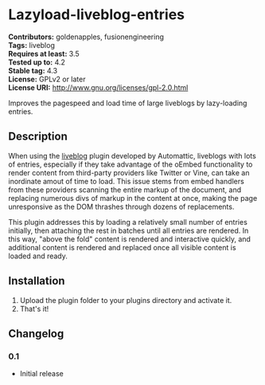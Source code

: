 # Lazyload-liveblog-entries #
**Contributors:** goldenapples, fusionengineering  
**Tags:** liveblog  
**Requires at least:** 3.5  
**Tested up to:** 4.2  
**Stable tag:** 4.3  
**License:** GPLv2 or later  
**License URI:** http://www.gnu.org/licenses/gpl-2.0.html  

Improves the pagespeed and load time of large liveblogs by lazy-loading entries.

## Description ##

When using the [liveblog](https://wordpress.org/plugins/liveblog/) plugin
developed by Automattic, liveblogs with lots of entries, especially if
they take advantage of the oEmbed functionality to render content from
third-party providers like Twitter or Vine, can take an inordinate amout
of time to load. This issue stems from embed handlers from these providers
scanning the entire markup of the document, and replacing numerous divs of
markup in the content at once, making the page unresponsive as the DOM
thrashes through dozens of replacements.

This plugin addresses this by loading a relatively small number of entries
initially, then attaching the rest in batches until all entries are
rendered. In this way, "above the fold" content is rendered and
interactive quickly, and additional content is rendered and replaced once
all visible content is loaded and ready.

## Installation ##

1. Upload the plugin folder to your plugins directory and activate it.  
2. That's it!

## Changelog ##

### 0.1 ###

* Initial release
